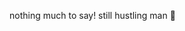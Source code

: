 <!--- - 👋 Hi, I’m Leela Sankhar
- 👀 I’m interested in anime, startups
- 🌱 I’m currently learning python and data science for academic purpose  
- 💞️ I’m looking to collaborate on intresting projects/start up ideas
- 📫 Reach me via [Twitter](https://twitter.com/otaku_leelu)
--->
nothing much to say! still hustling man 🥲
<!---
otaku-leelu/otaku-leelu is a ✨ special ✨ repository because its `README.md` (this file) appears on your GitHub profile.
You can click the Preview link to take a look at your changes.
--->
